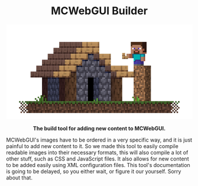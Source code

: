 <h1 align="center">MCWebGUI Builder</h1>
<p align="center"><img image-rendering="pixelated" height="256px" width="520px" src="https://raw.githubusercontent.com/BastionMC/MCWebGUI-Builder/54ef580da6ddef0032dc0bc0d2bc60b963c23349/graphics/Steve_House.png"></img></p>
<p align="center"><strong>The build tool for adding new content to MCWebGUI.</strong></p>

MCWebGUI's images have to be ordered in a very specific way, and it is just painful to add new content to it. So we made this tool to easily compile readable images into their necessary formats, this will also compile a lot of other stuff, such as CSS and JavaScript files. It also allows for new content to be added easily using XML configuration files. This tool's documentation is going to be delayed, so you either wait, or figure it our yourself. Sorry about that.
